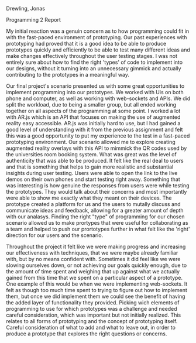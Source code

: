 Drewling, Jonas

Programming 2 Report

My initial reaction was a genuin concern as to how programming could fit in with the fast-paced environment of prototyping.
Our past experiences with prototyping had proved that it is a good idea to be able to produce prototypes quickly and efficiently 
to be able to test many different ideas and make changes effectively throughout the user testing stages. 
I was not entirely sure about how to find the right 'types' of code to implement into our designs,
without it turning into an unnecessary gimmick and actually contributing to the prototypes in a meaningful way.

Our final project's scenario presented us with some great opportunities to implement programming into our prototypes.
We worked with Uis on both phone and computer, as well as working with web-sockets and APIs.
We did split the workload, due to being a smaller group, but all ended working together on all aspects of the programming at some point.
I worked a lot with AR.js which is an API that focuses on making the use of augmented reality easy accessible.
AR.js was initially hard to use, but I had gained a good level of understanding with it from the previous assignment and felt this was a 
good opportunity to put my experience to the test in a fast-paced prototyping environment.
Our scenario allowed me to explore creating augmented reality overlays with this API to mimmick the QR codes used
by the universities room booking system. What was great was the level of authenticity that was able to be produced. 
It felt like the real deal to users and that is something that helps to gain more realistic and substantial insights during user testing.
Users were able to open the link to the live demos on their own phones and start testing right away.
Something that was interesting is how genuine the responses from users were while testing the prototypes.
They would talk about their concerns and most importantly were able to show me exactly what they meant on their devices.
The prototype created a platform for us and the users to mutally discuss and communicate ideas and feedback,
allowing for a greater amount of depth with our analasys.
Finding the right "type" of programming for our chosen scenario allowed us to make prortypes that were useful
for collaborating as a team and helped to push our prortotypes further in what felt like the 'right' direction
for our users and the scenario.

Throughout the project it felt like we were making progress and increasing our effectiveness with techniques, that we were maybe already familiar with, 
but by no means confident with. Sometimes it did feel like we were slowing ourselves down, or not achieving our goals quickly enough,
due to the amount of time spent and weighing that up against what we actually gained from this time that we spent on a particular aspect of a prototype.
One example of this would be when we were implementing web-sockets. It felt as though too much time spent to trying to figure out how to implement them, 
but once we did implement them we could see the benefit of having the added layer of functionality they provided.
Picking wich elements of programming to use for which prototypes was a challenge and needed careful consideration, 
which was important but not initially realized. This relates to all forms of prototyping and the concept of prototyping itself.
Careful consideration of what to add and what to leave out, in order to produce a prototype that explores the right questions or concerns.
